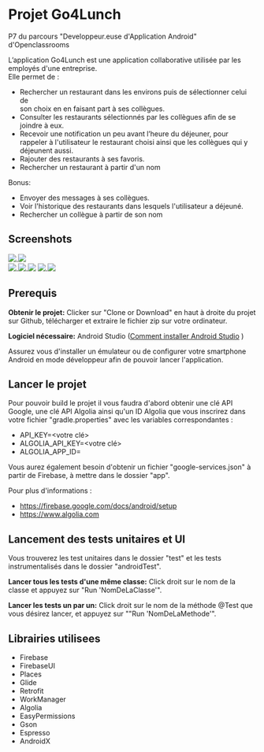 # **Projet Go4Lunch**
P7 du parcours "Developpeur.euse d'Application Android" d'Openclassrooms

L’application Go4Lunch est une application collaborative utilisée par les employés d'une entreprise.  
Elle permet de :
- Rechercher un restaurant dans les environs puis de sélectionner celui de  
son choix en en faisant part à ses collègues.
- Consulter les restaurants sélectionnés par les collègues afin de se joindre à eux.  
- Recevoir une notification un peu avant l’heure du déjeuner, pour rappeler à l'utilisateur le
  restaurant choisi ainsi que les collègues qui y déjeunent aussi.
- Rajouter des restaurants à ses favoris.
- Rechercher un restaurant à partir d'un nom

Bonus:
- Envoyer des messages à ses collègues.
- Voir l'historique des restaurants dans lesquels l'utilisateur a déjeuné.
- Rechercher un collègue à partir de son nom

## Screenshots
![](screenshots/logingscreen.jpg).![](screenshots/map.png)  
![](screenshots/detailresto.jpg).![](screenshots/list_resto.png).![](screenshots/collegues.jpg)
![](screenshots/myprofile.jpg).![](screenshots/mypastmeals.jpg)


## Prerequis
**Obtenir le projet:**
Clicker sur "Clone or Download" en haut à droite du projet sur Github, télécharger et extraire
le fichier zip sur votre ordinateur.

**Logiciel nécessaire:**
Android Studio ([Comment installer Android Studio](https://developer.android.com/studio/install) )

Assurez vous d'installer un émulateur ou de configurer votre smartphone Android en mode développeur afin de pouvoir
lancer l'application.

## Lancer le projet

Pour pouvoir build le projet il vous faudra d'abord obtenir une clé API Google, une clé API Algolia
ainsi qu'un ID Algolia que vous inscrirez dans votre fichier "gradle.properties" avec les variables 
correspondantes :

- API_KEY=<votre clé>
- ALGOLIA_API_KEY=<votre clé>
- ALGOLIA_APP_ID=<votre ID>

Vous aurez également besoin d'obtenir un fichier "google-services.json" à partir de
Firebase, à mettre dans le dossier "app".

Pour plus d'informations :
- https://firebase.google.com/docs/android/setup
- https://www.algolia.com

## Lancement des tests unitaires et UI

Vous trouverez les test unitaires dans le dossier "test" et les tests instrumentalisés
dans le dossier "androidTest".

**Lancer tous les tests d'une même classe:** Click droit sur le nom de la classe
et appuyez sur "Run 'NomDeLaClasse'".

**Lancer les tests un par un:** Click droit sur le nom de la méthode @Test que vous désirez lancer,
et appuyez sur ""Run 'NomDeLaMethode'".

## Librairies utilisees

- Firebase
- FirebaseUI
- Places
- Glide
- Retrofit
- WorkManager
- Algolia
- EasyPermissions
- Gson
- Espresso
- AndroidX



